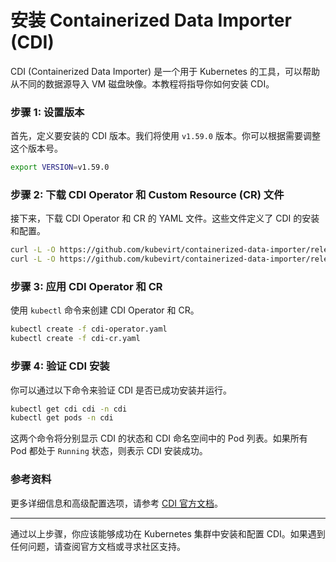 # 安装 Containerized Data Importer (CDI)

CDI (Containerized Data Importer) 是一个用于 Kubernetes 的工具，可以帮助从不同的数据源导入 VM 磁盘映像。本教程将指导你如何安装 CDI。

### 步骤 1: 设置版本

首先，定义要安装的 CDI 版本。我们将使用 `v1.59.0` 版本。你可以根据需要调整这个版本号。

```sh
export VERSION=v1.59.0
```

### 步骤 2: 下载 CDI Operator 和 Custom Resource (CR) 文件

接下来，下载 CDI Operator 和 CR 的 YAML 文件。这些文件定义了 CDI 的安装和配置。

```sh
curl -L -O https://github.com/kubevirt/containerized-data-importer/releases/download/$VERSION/cdi-operator.yaml
curl -L -O https://github.com/kubevirt/containerized-data-importer/releases/download/$VERSION/cdi-cr.yaml
```

### 步骤 3: 应用 CDI Operator 和 CR

使用 `kubectl` 命令来创建 CDI Operator 和 CR。

```sh
kubectl create -f cdi-operator.yaml
kubectl create -f cdi-cr.yaml
```

### 步骤 4: 验证 CDI 安装

你可以通过以下命令来验证 CDI 是否已成功安装并运行。

```sh
kubectl get cdi cdi -n cdi
kubectl get pods -n cdi
```

这两个命令将分别显示 CDI 的状态和 CDI 命名空间中的 Pod 列表。如果所有 Pod 都处于 `Running` 状态，则表示 CDI 安装成功。

### 参考资料

更多详细信息和高级配置选项，请参考 [CDI 官方文档](https://kubevirt.io/labs/kubernetes/lab2.html)。

---

通过以上步骤，你应该能够成功在 Kubernetes 集群中安装和配置 CDI。如果遇到任何问题，请查阅官方文档或寻求社区支持。